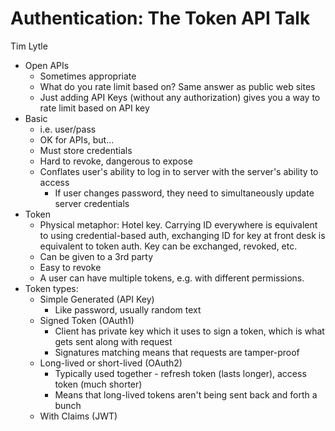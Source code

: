 # Authentication: The Token API Talk
Tim Lytle

* Open APIs
    * Sometimes appropriate
    * What do you rate limit based on? Same answer as public web sites
    * Just adding API Keys (without any authorization) gives you a way to rate limit based on API key
* Basic
    * i.e. user/pass
    * OK for APIs, but...
    * Must store credentials
    * Hard to revoke, dangerous to expose
    * Conflates user's ability to log in to server with the server's ability to access
        * If user changes password, they need to simultaneously update server credentials
* Token
    * Physical metaphor: Hotel key. Carrying ID everywhere is equivalent to using credential-based auth, exchanging ID for key at front desk is equivalent to token auth. Key can be exchanged, revoked, etc.
    * Can be given to a 3rd party
    * Easy to revoke
    * A user can have multiple tokens, e.g. with different permissions.
* Token types:
    * Simple Generated (API Key)
        * Like password, usually random text
    * Signed Token (OAuth1)
        * Client has private key which it uses to sign a token, which is what gets sent along with request
        * Signatures matching means that requests are tamper-proof
    * Long-lived or short-lived (OAuth2)
        * Typically used together - refresh token (lasts longer), access token (much shorter)
        * Means that long-lived tokens aren't being sent back and forth a bunch
    * With Claims (JWT)